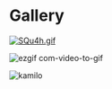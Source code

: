 # Gallery

[![SQu4h.gif](https://s12.gifyu.com/images/SQu4h.gif)](https://gifyu.com/image/SQu4h)

![ezgif com-video-to-gif](https://github.com/KAMBLACK66/gallery-kb/assets/93850511/fa1f14c8-8f20-4172-a6f1-282fe18deb63)

![kamilo](https://user-images.githubusercontent.com/93850511/225447360-625a7de8-f22a-41e8-ae5c-f6768c5ec097.svg)
